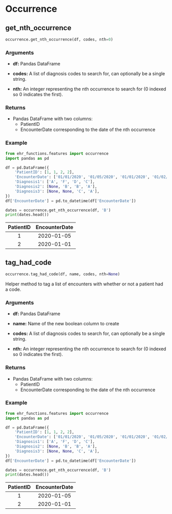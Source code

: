 # Occurrence

## get\_nth\_occurrence

```python
occurrence.get_nth_occurrence(df, codes, nth=0)
```

### Arguments

- **df:** Pandas DataFrame
 
- **codes:** A list of diagnosis codes to search for, can optionally be a single string.

- **nth:** An integer representing the nth occurrence to search for (0 indexed so 0 indicates the first).


### Returns

- Pandas DataFrame with two columns:
    - PatientID
    - EncounterDate corresponding to the date of the nth occurrence

### Example

```python
from ehr_functions.features import occurrence
import pandas as pd 

df = pd.DataFrame({
    'PatientID': [1, 1, 2, 2],
    'EncounterDate': ['01/01/2020', '01/05/2020', '01/01/2020', '01/02/2020'],
    'Diagnosis1': ['A', 'F', 'D', 'C'],
    'Diagnosis2': [None, 'B', 'B', 'A'],
    'Diagnosis3': [None, None, 'C', 'A'],
})
df['EncounterDate'] = pd.to_datetime(df['EncounterDate'])

dates = occurrence.get_nth_occurrence(df, 'B')
print(dates.head())
```

| PatientID | EncounterDate |
|:---------:|:-------------:|
|     1     |   2020-01-05  |
|     2     |   2020-01-01  |


## tag\_had\_code

```python
occurrence.tag_had_code(df, name, codes, nth=None)
```

Helper method to tag a list of encounters with whether or not a patient had a code.

### Arguments

- **df:** Pandas DataFrame
 
- **name:** Name of the new boolean column to create

- **codes:** A list of diagnosis codes to search for, can optionally be a single string.

- **nth:** An integer representing the nth occurrence to search for (0 indexed so 0 indicates the first).


### Returns

- Pandas DataFrame with two columns:
    - PatientID
    - EncounterDate corresponding to the date of the nth occurrence

### Example

```python
from ehr_functions.features import occurrence
import pandas as pd 

df = pd.DataFrame({
    'PatientID': [1, 1, 2, 2],
    'EncounterDate': ['01/01/2020', '01/05/2020', '01/01/2020', '01/02/2020'],
    'Diagnosis1': ['A', 'F', 'D', 'C'],
    'Diagnosis2': [None, 'B', 'B', 'A'],
    'Diagnosis3': [None, None, 'C', 'A'],
})
df['EncounterDate'] = pd.to_datetime(df['EncounterDate'])

dates = occurrence.get_nth_occurrence(df, 'B')
print(dates.head())
```

| PatientID | EncounterDate |
|:---------:|:-------------:|
|     1     |   2020-01-05  |
|     2     |   2020-01-01  |